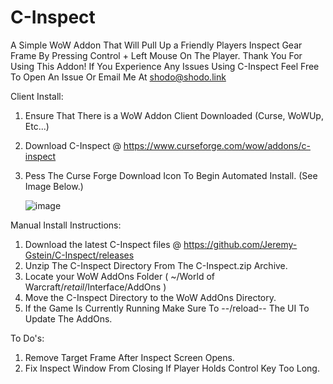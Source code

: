 # C-Inspect
A Simple WoW Addon That Will Pull Up a Friendly Players Inspect Gear Frame By Pressing Control + Left Mouse On The Player.
Thank You For Using This Addon! If You Experience Any Issues Using C-Inspect Feel Free To Open An Issue Or Email Me At shodo@shodo.link

Client Install:
1. Ensure That There is a WoW Addon Client Downloaded (Curse, WoWUp, Etc...)
2. Download C-Inspect @ https://www.curseforge.com/wow/addons/c-inspect
3. Pess The Curse Forge Download Icon To Begin Automated Install. (See Image Below.)


      ![image](https://user-images.githubusercontent.com/66806528/123146358-c349ad80-d42b-11eb-9dc4-fbf749f8edb2.png)


Manual Install Instructions:
1. Download the latest C-Inspect files @ https://github.com/Jeremy-Gstein/C-Inspect/releases
2. Unzip The C-Inspect Directory From The C-Inspect.zip Archive.
3. Locate your WoW AddOns Folder ( ~/World of Warcraft/_retail_/Interface/AddOns )
4. Move the C-Inspect Directory to the WoW AddOns Directory.
5. If the Game Is Currently Running Make Sure To --/reload-- The UI To Update The AddOns.

To Do's:
1. Remove Target Frame After Inspect Screen Opens.
2. Fix Inspect Window From Closing If Player Holds Control Key Too Long.

